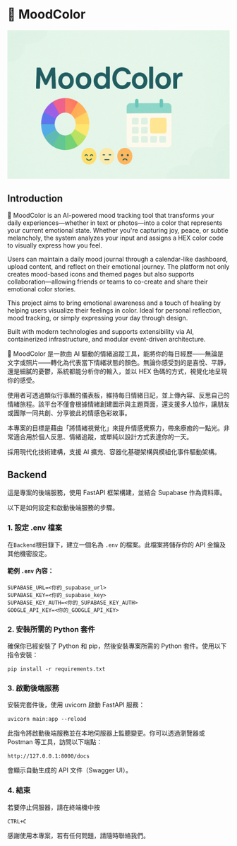 # 🎨 MoodColor
![MoodColor Cover](./Picture/Cover.png)
## Introduction
🎨 MoodColor is an AI-powered mood tracking tool that transforms your daily experiences—whether in text or photos—into a color that represents your current emotional state. Whether you're capturing joy, peace, or subtle melancholy, the system analyzes your input and assigns a HEX color code to visually express how you feel.

Users can maintain a daily mood journal through a calendar-like dashboard, upload content, and reflect on their emotional journey. The platform not only creates mood-based icons and themed pages but also supports collaboration—allowing friends or teams to co-create and share their emotional color stories.

This project aims to bring emotional awareness and a touch of healing by helping users visualize their feelings in color. Ideal for personal reflection, mood tracking, or simply expressing your day through design.

Built with modern technologies and supports extensibility via AI, containerized infrastructure, and modular event-driven architecture.

🎨 MoodColor 是一款由 AI 驅動的情緒追蹤工具，能將你的每日經歷——無論是文字或照片——轉化為代表當下情緒狀態的顏色。無論你感受到的是喜悅、平靜，還是細膩的憂鬱，系統都能分析你的輸入，並以 HEX 色碼的方式，視覺化地呈現你的感受。

使用者可透過類似行事曆的儀表板，維持每日情緒日記，並上傳內容、反思自己的情緒旅程。該平台不僅會根據情緒創建圖示與主題頁面，還支援多人協作，讓朋友或團隊一同共創、分享彼此的情感色彩故事。

本專案的目標是藉由「將情緒視覺化」來提升情感覺察力，帶來療癒的一點光。非常適合用於個人反思、情緒追蹤，或單純以設計方式表達你的一天。

採用現代化技術建構，支援 AI 擴充、容器化基礎架構與模組化事件驅動架構。

## Backend

這是專案的後端服務，使用 FastAPI 框架構建，並結合 Supabase 作為資料庫。

以下是如何設定和啟動後端服務的步驟。

### 1. 設定 .env 檔案

在`Backend`根目錄下，建立一個名為 `.env` 的檔案。此檔案將儲存你的 API 金鑰及其他機密設定。

#### 範例 `.env` 內容：
```env
SUPABASE_URL=<你的_supabase_url>
SUPABASE_KEY=<你的_supabase_key>
SUPABASE_KEY_AUTH=<你的_SUPABASE_KEY_AUTH>
GOOGLE_API_KEY=<你的_GOOGLE_API_KEY>
```

### 2. 安裝所需的 Python 套件
確保你已經安裝了 Python 和 pip，然後安裝專案所需的 Python 套件。使用以下指令安裝：
```
pip install -r requirements.txt
```

### 3. 啟動後端服務
安裝完套件後，使用 uvicorn 啟動 FastAPI 服務：
```
uvicorn main:app --reload
```
此指令將啟動後端服務並在本地伺服器上監聽變更。你可以透過瀏覽器或 Postman 等工具，訪問以下端點：
```
http://127.0.0.1:8000/docs
```
會顯示自動生成的 API 文件（Swagger UI）。

### 4. 結束
若要停止伺服器，請在終端機中按 
```
CTRL+C
```

感謝使用本專案，若有任何問題，請隨時聯絡我們。


